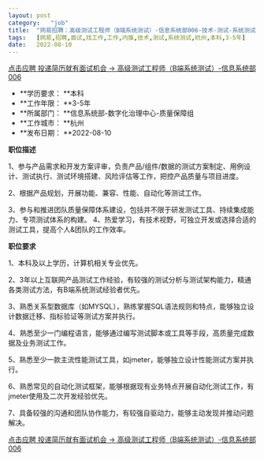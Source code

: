 ```yaml
---
layout:	post
category:	"job"
title:	"网易招聘：高级测试工程师（B端系统测试）-信息系统部006-技术-测试-系统测试-杭州本科3-5年"
tags:	[网易,招聘,面试,找工作,工作,内推,技术,测试,系统测试,杭州,本科,3-5年]
date:	2022-08-10
---
```


[点击应聘 投递简历就有面试机会 ->  高级测试工程师（B端系统测试）-信息系统部006](http://mobile.bole.netease.com/bole/boleDetail?id=40223&employeeId=346f03c3cda5f04c&key=all)



- **学历要求： **本科
- **工作年限： **3-5年
- **所属部门： **信息系统部-数字化治理中心-质量保障组
- **工作城市： **杭州
- **发布日期： **2022-08-10



**职位描述**

1、参与产品需求和开发方案评审，负责产品/组件/数据的测试方案制定、用例设计、测试执行、测试环境搭建、风险评估等工作，把控产品质量与项目进度。 

2、根据产品规划，开展功能、兼容、性能、自动化等测试工作。 

3、参与和推进团队质量保障体系建设，包括并不限于研发测试工具、持续集成能力、专项测试体系的构建。 4、热爱学习，有技术视野，可独立开发或选择合适的测试工具，提高个人&amp;团队的工作效率。 



**职位要求**

1、本科及以上学历，计算机相关专业优先。 

2、3年以上互联网产品测试工作经验，有较强的测试分析与测试架构能力，精通各类测试方法，有B端系统测试经验者优先。 

3、熟悉关系型数据库（如MYSQL），熟练掌握SQL语法规则和特点，能够独立设计数据迁移、指标验证等测试方案并执行。 

4、熟悉至少一门编程语言，能够通过编写测试脚本或工具等手段，高质量完成数据及业务测试工作。 

5、熟悉至少一款主流性能测试工具，如jmeter，能够独立设计性能测试方案并执行。 

6、熟悉常见的自动化测试框架，能够根据现有业务特点开展自动化测试工作，有jmeter使用及二次开发经验优先。 

7、具备较强的沟通和团队协作能力，有较强自驱动力，能够主动发现并推动问题解决。



[点击应聘 投递简历就有面试机会 ->  高级测试工程师（B端系统测试）-信息系统部006](http://mobile.bole.netease.com/bole/boleDetail?id=40223&employeeId=346f03c3cda5f04c&key=all)